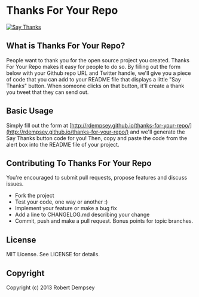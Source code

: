Thanks For Your Repo
====================

<a href="http://twitter.com/home/?status=Thanks @rdempsey for https%3A%2F%2Fgithub.com%2Fintridea%2Fthanks-for-your-repo"><img src="http://placehold.it/100x50" alt="Say Thanks" /></a>

## What is Thanks For Your Repo?

People want to thank you for the open source project you created. Thanks For Your Repo makes it easy for people to do so. By filling out the form below with your Github repo URL and Twitter handle, we'll give you a piece of code that you can add to your README file that displays a little "Say Thanks" button. When someone clicks on that button, it'll create a thank you tweet that they can send out.


## Basic Usage

Simply fill out the form at [http://rdempsey.github.io/thanks-for-your-repo/](http://rdempsey.github.io/thanks-for-your-repo/) and we'll generate the Say Thanks button code for you! Then, copy and paste the code from the alert box into the README file of your project.

## Contributing To Thanks For Your Repo

You're encouraged to submit pull requests, propose features and discuss issues.

* Fork the project
* Test your code, one way or another :)
* Implement your feature or make a bug fix
* Add a line to CHANGELOG.md describing your change
* Commit, push and make a pull request. Bonus points for topic branches.

## License

MIT License. See LICENSE for details.

## Copyright

Copyright (c) 2013 Robert Dempsey